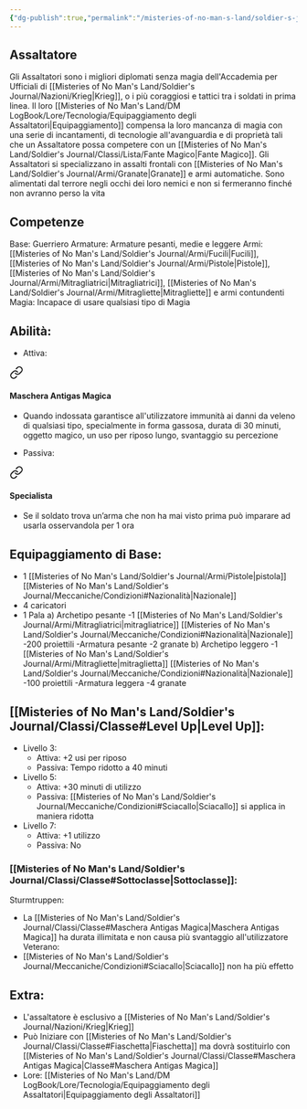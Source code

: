 ```yaml
---
{"dg-publish":true,"permalink":"/misteries-of-no-man-s-land/soldier-s-journal/classi/lista/assaltatore/"}
---
```


## Assaltatore
Gli Assaltatori sono i migliori diplomati senza magia dell'Accademia per Ufficiali di [[Misteries of No Man's Land/Soldier's Journal/Nazioni/Krieg\|Krieg]], o i più coraggiosi e tattici tra i soldati in prima linea. Il loro [[Misteries of No Man's Land/DM LogBook/Lore/Tecnologia/Equipaggiamento degli Assaltatori\|Equipaggiamento]] compensa la loro mancanza di magia con una serie di incantamenti, di tecnologie all'avanguardia e di proprietà tali che un Assaltatore possa competere con un [[Misteries of No Man's Land/Soldier's Journal/Classi/Lista/Fante Magico\|Fante Magico]]. Gli Assaltatori si specializzano in assalti frontali con [[Misteries of No Man's Land/Soldier's Journal/Armi/Granate\|Granate]] e armi automatiche. Sono alimentati dal terrore negli occhi dei loro nemici e non si fermeranno finché non avranno perso la vita
## Competenze
Base: Guerriero
Armature: Armature pesanti, medie e leggere
Armi: [[Misteries of No Man's Land/Soldier's Journal/Armi/Fucili\|Fucili]], [[Misteries of No Man's Land/Soldier's Journal/Armi/Pistole\|Pistole]], [[Misteries of No Man's Land/Soldier's Journal/Armi/Mitragliatrici\|Mitragliatrici]], [[Misteries of No Man's Land/Soldier's Journal/Armi/Mitragliette\|Mitragliette]] e armi contundenti
Magia: Incapace di usare qualsiasi tipo di Magia
## Abilità:
- Attiva: 
<div class="transclusion internal-embed is-loaded"><a class="markdown-embed-link" href="/misteries-of-no-man-s-land/soldier-s-journal/classi/classe/#maschera-antigas-magica" aria-label="Open link"><svg xmlns="http://www.w3.org/2000/svg" width="24" height="24" viewBox="0 0 24 24" fill="none" stroke="currentColor" stroke-width="2" stroke-linecap="round" stroke-linejoin="round" class="svg-icon lucide-link"><path d="M10 13a5 5 0 0 0 7.54.54l3-3a5 5 0 0 0-7.07-7.07l-1.72 1.71"></path><path d="M14 11a5 5 0 0 0-7.54-.54l-3 3a5 5 0 0 0 7.07 7.07l1.71-1.71"></path></svg></a><div class="markdown-embed">



#### Maschera Antigas Magica
- Quando indossata garantisce all'utilizzatore immunità ai danni da veleno di qualsiasi tipo, specialmente in forma gassosa, durata di 30 minuti, oggetto magico, un uso per riposo lungo, svantaggio su percezione

</div></div>

- Passiva: 
<div class="transclusion internal-embed is-loaded"><a class="markdown-embed-link" href="/misteries-of-no-man-s-land/soldier-s-journal/classi/classe/#specialista" aria-label="Open link"><svg xmlns="http://www.w3.org/2000/svg" width="24" height="24" viewBox="0 0 24 24" fill="none" stroke="currentColor" stroke-width="2" stroke-linecap="round" stroke-linejoin="round" class="svg-icon lucide-link"><path d="M10 13a5 5 0 0 0 7.54.54l3-3a5 5 0 0 0-7.07-7.07l-1.72 1.71"></path><path d="M14 11a5 5 0 0 0-7.54-.54l-3 3a5 5 0 0 0 7.07 7.07l1.71-1.71"></path></svg></a><div class="markdown-embed">



#### Specialista
- Se il soldato trova un’arma che non ha mai visto prima può imparare ad usarla osservandola per 1 ora

</div></div>

## Equipaggiamento di Base:
- 1 [[Misteries of No Man's Land/Soldier's Journal/Armi/Pistole\|pistola]] [[Misteries of No Man's Land/Soldier's Journal/Meccaniche/Condizioni#Nazionalità\|Nazionale]]
- 4 caricatori
- 1 Pala
	a) Archetipo pesante
		-1 [[Misteries of No Man's Land/Soldier's Journal/Armi/Mitragliatrici\|mitragliatrice]] [[Misteries of No Man's Land/Soldier's Journal/Meccaniche/Condizioni#Nazionalità\|Nazionale]]	
		-200 proiettili
		-Armatura pesante
		-2 granate
	b) Archetipo leggero
		-1 [[Misteries of No Man's Land/Soldier's Journal/Armi/Mitragliette\|mitraglietta]] [[Misteries of No Man's Land/Soldier's Journal/Meccaniche/Condizioni#Nazionalità\|Nazionale]]
		-100 proiettili
		-Armatura leggera
		-4 granate
## [[Misteries of No Man's Land/Soldier's Journal/Classi/Classe#Level Up\|Level Up]]:
-  Livello 3:
	- Attiva: +2 usi per riposo
	- Passiva: Tempo ridotto a 40 minuti
- Livello 5:
	- Attiva: +30 minuti di utilizzo 
	- Passiva: [[Misteries of No Man's Land/Soldier's Journal/Meccaniche/Condizioni#Sciacallo\|Sciacallo]] si applica in maniera ridotta 
- Livello 7: 
	- Attiva: +1 utilizzo
	- Passiva: No
### [[Misteries of No Man's Land/Soldier's Journal/Classi/Classe#Sottoclasse\|Sottoclasse]]:
Sturmtruppen: 
- La [[Misteries of No Man's Land/Soldier's Journal/Classi/Classe#Maschera Antigas Magica\|Maschera Antigas Magica]] ha durata illimitata e non causa più svantaggio all'utilizzatore
Veterano: 
- [[Misteries of No Man's Land/Soldier's Journal/Meccaniche/Condizioni#Sciacallo\|Sciacallo]] non ha più effetto
## Extra: 
- L'assaltatore è esclusivo a [[Misteries of No Man's Land/Soldier's Journal/Nazioni/Krieg\|Krieg]] 
- Può Iniziare con [[Misteries of No Man's Land/Soldier's Journal/Classi/Classe#Fiaschetta\|Fiaschetta]] ma dovrà sostituirlo con [[Misteries of No Man's Land/Soldier's Journal/Classi/Classe#Maschera Antigas Magica\|Classe#Maschera Antigas Magica]]
- Lore: [[Misteries of No Man's Land/DM LogBook/Lore/Tecnologia/Equipaggiamento degli Assaltatori\|Equipaggiamento degli Assaltatori]]